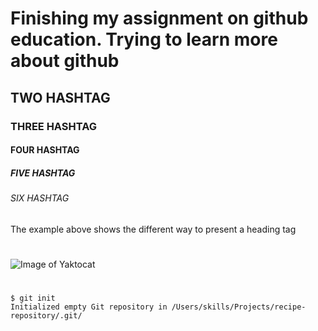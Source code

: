 # Finishing my assignment on github education. Trying to learn more about github
## TWO HASHTAG
### THREE HASHTAG
#### FOUR HASHTAG
##### FIVE HASHTAG
###### SIX HASHTAG

The example above shows the different way to present a heading tag

#

![Image of Yaktocat](https://octodex.github.com/images/yaktocat.png)

#

```
$ git init
Initialized empty Git repository in /Users/skills/Projects/recipe-repository/.git/
```
